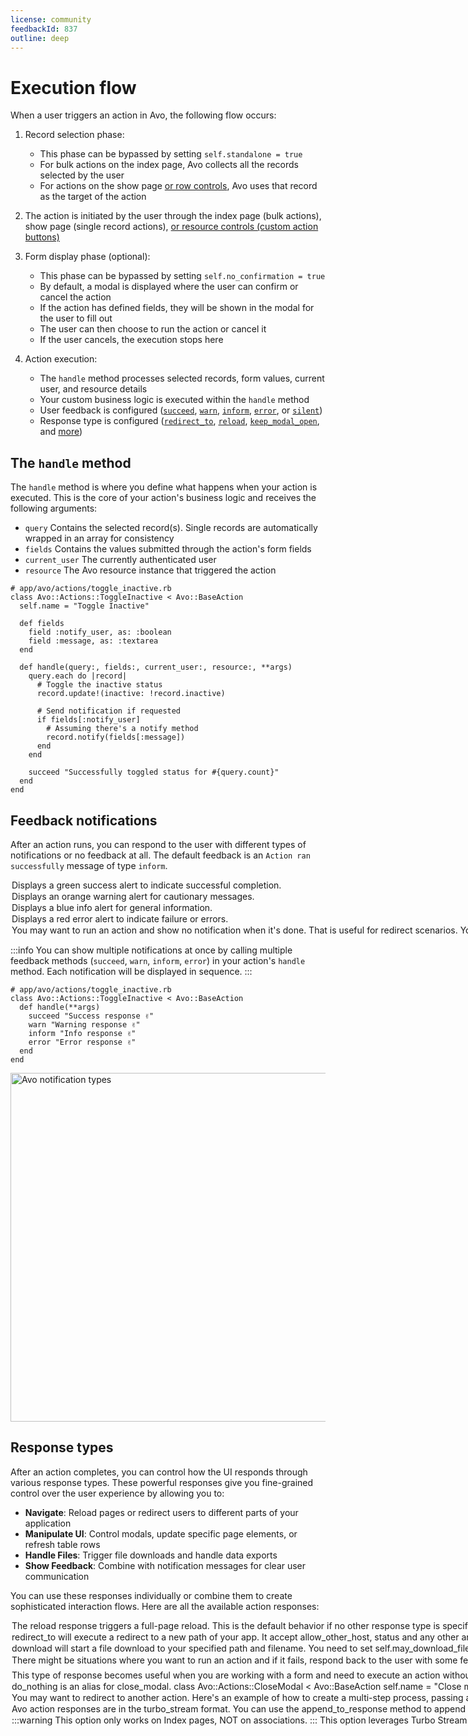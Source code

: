 ```yaml
---
license: community
feedbackId: 837
outline: deep
---
```


# Execution flow

When a user triggers an action in Avo, the following flow occurs:

1. Record selection phase:
   - This phase can be bypassed by setting `self.standalone = true`
   - For bulk actions on the index page, Avo collects all the records selected by the user
   - For actions on the show page [or row controls](./../customizable-controls.md#Row%20controls), Avo uses that record as the target of the action

2. The action is initiated by the user through the index page (bulk actions), show page (single record actions), [or resource controls (custom action buttons)](./../customizable-controls.md)

3. Form display phase (optional):
    - This phase can be bypassed by setting `self.no_confirmation = true`
    - By default, a modal is displayed where the user can confirm or cancel the action
    - If the action has defined fields, they will be shown in the modal for the user to fill out
    - The user can then choose to run the action or cancel it
    - If the user cancels, the execution stops here

4. Action execution:
    - The `handle` method processes selected records, form values, current user, and resource details
    - Your custom business logic is executed within the `handle` method
    - User feedback is configured ([`succeed`](#succeed), [`warn`](#warn), [`inform`](#inform), [`error`](#error), or [`silent`](#silent))
    - Response type is configured ([`redirect_to`](#redirect_to), [`reload`](#reload), [`keep_modal_open`](#keep_modal_open), and [more](#response-types))


## The `handle` method

The `handle` method is where you define what happens when your action is executed. This is the core of your action's business logic and receives the following arguments:

- `query` Contains the selected record(s). Single records are automatically wrapped in an array for consistency
- `fields` Contains the values submitted through the action's form fields
- `current_user` The currently authenticated user
- `resource` The Avo resource instance that triggered the action

```ruby{10-23}
# app/avo/actions/toggle_inactive.rb
class Avo::Actions::ToggleInactive < Avo::BaseAction
  self.name = "Toggle Inactive"

  def fields
    field :notify_user, as: :boolean
    field :message, as: :textarea
  end

  def handle(query:, fields:, current_user:, resource:, **args)
    query.each do |record|
      # Toggle the inactive status
      record.update!(inactive: !record.inactive)

      # Send notification if requested
      if fields[:notify_user]
        # Assuming there's a notify method
        record.notify(fields[:message])
      end
    end

    succeed "Successfully toggled status for #{query.count}"
  end
end
```

## Feedback notifications

After an action runs, you can respond to the user with different types of notifications or no feedback at all. The default feedback is an `Action ran successfully` message of type `inform`.

<Option name="`succeed`" headingSize="3">

Displays a **green** success alert to indicate successful completion.
</Option>

<Option name="`warn`" headingSize="3">

Displays an **orange** warning alert for cautionary messages.
</Option>

<Option name="`inform`" headingSize="3">

Displays a **blue** info alert for general information.
</Option>

<Option name="`error`" headingSize="3">

Displays a **red** error alert to indicate failure or errors.
</Option>

<Option name="`silent`" headingSize="3">

You may want to run an action and show no notification when it's done. That is useful for redirect scenarios. You can use the `silent` response for that.

```ruby{5}
# app/avo/actions/toggle_inactive.rb
class Avo::Actions::ToggleInactive < Avo::BaseAction
  def handle(**args)
    redirect_to "/admin/some-tool"
    silent
  end
end
```
</Option>


:::info
You can show multiple notifications at once by calling multiple feedback methods (`succeed`, `warn`, `inform`, `error`) in your action's `handle` method. Each notification will be displayed in sequence.
:::

```ruby{4-7}
# app/avo/actions/toggle_inactive.rb
class Avo::Actions::ToggleInactive < Avo::BaseAction
  def handle(**args)
    succeed "Success response ✌️"
    warn "Warning response ✌️"
    inform "Info response ✌️"
    error "Error response ✌️"
  end
end
```

<Image src="/assets/img/actions/alert-responses.png" width="1074" height="558" alt="Avo notification types" />

## Response types

After an action completes, you can control how the UI responds through various response types. These powerful responses give you fine-grained control over the user experience by allowing you to:

- **Navigate**: Reload pages or redirect users to different parts of your application
- **Manipulate UI**: Control modals, update specific page elements, or refresh table rows
- **Handle Files**: Trigger file downloads and handle data exports
- **Show Feedback**: Combine with notification messages for clear user communication

You can use these responses individually or combine them to create sophisticated interaction flows. Here are all the available action responses:

<Option name="`reload`" headingSize=3>

The `reload` response triggers a full-page reload. This is the default behavior if no other response type is specified.

```ruby{9}
def handle(query:, **args)
  query.each do |project|
    project.update active: false
  end

  succeed 'Done!'
  reload # This is optional since reload is the default behavior
end
```
</Option>

<Option name="`redirect_to`" headingSize=3>

`redirect_to` will execute a redirect to a new path of your app. It accept `allow_other_host`, `status` and any other arguments.

Example:
`redirect_to path, allow_other_host: true, status: 303`

```ruby{9}
def handle(query:, **args)
  query.each do |project|
    project.update active: false
  end

  succeed 'Done!'
  redirect_to avo.resources_users_path
end
```
</Option>

<Option name="`download`" headingSize=3>

`download` will start a file download to your specified `path` and `filename`.

**You need to set `self.may_download_file` to true for the download response to work like below**. That's required because we can't respond with a file download (send_data) when making a Turbo request.

If you find another way, please let us know 😅.

:::code-group

```ruby{3,16} [app/avo/actions/download_file.rb]
class Avo::Actions::DownloadFile < Avo::BaseAction
  self.name = "Download file"
  self.may_download_file = true

def handle(query:, **args)
    filename = "projects.csv"
    report_data = []

    query.each do |project|
      report_data << project.generate_report_data
    end

    succeed 'Done!'

    if report_data.present? and filename.present?
      download report_data, filename
    end
  end
end
```

```ruby{8} [app/avo/resources/project.rb]
# app/avo/resources/project.rb
class Avo::Resources::Project < Avo::BaseResource
  def fields
    # fields here
  end

  def actions
    action Avo::Actions::DownloadFile
  end
end
```
:::
</Option>

<Option name="`keep_modal_open`" headingSize=3>

There might be situations where you want to run an action and if it fails, respond back to the user with some feedback but still keep it open with the inputs filled in.

`keep_modal_open` will tell Avo to keep the modal open.

```ruby
class Avo::Actions::KeepModalOpenAction < Avo::BaseAction
  self.name = "Keep Modal Open"
  self.standalone = true

  def fields
    field :name, as: :text
    field :birthday, as: :date
  end

  def handle(fields:, **args)
    User.create fields
    succeed "All good ✌️"
  rescue => error
    error "Something happened: #{error.message}"
    keep_modal_open
  end
end
```
</Option>

<Option name="`close_modal`" headingSize=3>

<VersionReq version="3.3.0" class="mt-4" />

This type of response becomes useful when you are working with a form and need to execute an action without redirecting, ensuring that the form remains filled as it is.

`close_modal` will flash all the messages gathered by [action responses](#action-responses) and will close the modal using turbo streams keeping the page still.

```ruby{7,9}
class Avo::Actions::CloseModal < Avo::BaseAction
  self.name = "Close modal"

  def handle(**args)
    # do_something_here
    succeed "Modal closed!!"
    close_modal
    # or
    do_nothing
  end
end
```
</Option>

<Option name="`do_nothing`" headingSize=3>

`do_nothing` is an alias for `close_modal`.

```ruby{7}
class Avo::Actions::CloseModal < Avo::BaseAction
  self.name = "Close modal"

  def handle(**args)
    # do_something_here
    succeed "Modal closed!!"
    do_nothing
  end
end
```
</Option>

<Option name="`navigate_to_action`" headingSize=3>

<VersionReq version="3.4.2" class="mt-4" />

You may want to redirect to another action. Here's an example of how to create a multi-step process, passing arguments from one action to another.
In this example the initial action prompts the user to select the fields they wish to update, and in the subsequent action, the chosen fields will be accessible for updating.

:::code-group
```ruby[PreUpdate]
class Avo::Actions::City::PreUpdate < Avo::BaseAction
  self.name = "Update"

  def fields
    field :name, as: :boolean
    field :population, as: :boolean
  end

  def handle(query:, fields:, **args)
    navigate_to_action Avo::Actions::City::Update,
      arguments: {
        cities: query.map(&:id),
        render_name: fields[:name],
        render_population: fields[:population]
      }
  end
end
```

```ruby[Update]
class Avo::Actions::City::Update < Avo::BaseAction
  self.name = "Update"
  self.visible = -> { false }

  def fields
    field :name, as: :text if arguments[:render_name]
    field :population, as: :number if arguments[:render_population]
  end

  def handle(fields:, **args)
    City.find(arguments[:cities]).each do |city|
      city.update! fields
    end

    succeed "City updated!"
  end
end
```
:::

You can see this multi-step process in action by visiting the [avodemo](https://main.avodemo.com/avo/resources/cities). Select one of the records, click on the "Update" action, choose the fields to update, and then proceed to update the selected fields in the subsequent action.
</Option>

<Option name="`append_to_response`" headingSize=3>

<VersionReq version="3.10.3" class="mt-4" />

Avo action responses are in the `turbo_stream` format. You can use the `append_to_response` method to append additional turbo stream responses to the default response.

```ruby{5-7}
def handle(**args)
  succeed "Modal closed!!"
  close_modal

  append_to_response -> {
    turbo_stream.set_title("Cool title ;)")
  }
end
```

The `append_to_response` method accepts a Proc or lambda function. This function is executed within the context of the action's controller response.

The block should return either a single `turbo_stream` response or an array of multiple `turbo_stream` responses.

:::code-group
```ruby[Array]{2-5}
append_to_response -> {
  [
    turbo_stream.set_title("Cool title"),
    turbo_stream.set_title("Cool title 2")
  ]
}
```

```ruby[Single]{2}
append_to_response -> {
  turbo_stream.set_title("Cool title")
}
```
:::
</Option>

<Option name="`reload_records`" headingSize=3>

<VersionReq version="3.14.0" class="my-4" />

<div style="position: relative; padding-bottom: 56.25%; height: 0;"><iframe src="https://www.loom.com/embed/6b9ae6a3968c447f98ac4f9a161fe781?sid=17f08010-6a56-4e8c-8b80-692424327b55" frameborder="0" webkitallowfullscreen mozallowfullscreen allowfullscreen style="position: absolute; top: 0; left: 0; width: 100%; height: 100%;"></iframe></div>

:::warning
This option **only** works on **Index** pages, **NOT** on **associations**.
:::

This option leverages Turbo Stream to refresh specific table rows in response to an action. For individual records, you can use the `reload_record` alias method.

```ruby{8}
def handle(query:, fields:, **args)
  query.each do |record|
    record.update! active: !record.active

    record.notify fields[:message] if fields[:notify_user]
  end

  reload_records(query)
end
```

The `reload_records` and `reload_record` methods are aliases, and they accept either an array of records or a single record.

:::code-group
```ruby[Array]{1}
reload_records([record_1, record_2])
```

```ruby[Single]{1}
reload_record(record)
```
:::
</Option>
